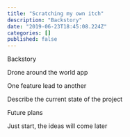 ```yaml
---
title: "Scratching my own itch"
description: "Backstory"
date: "2019-06-23T18:45:08.224Z"
categories: []
published: false
---
```


Backstory

Drone around the world app

One feature lead to another

Describe the current state of the project

Future plans

Just start, the ideas will come later
